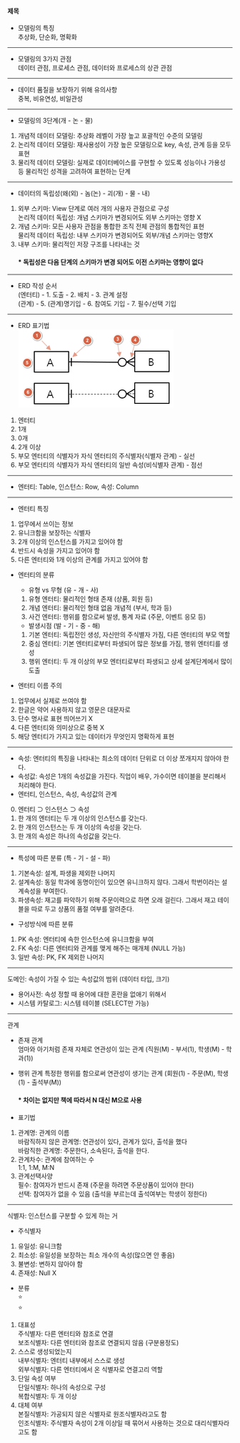 #### 제목

- 모델링의 특징  
추상화, 단순화, 명확화
---
- 모델링의 3가지 관점  
데이터 관점, 프로세스 관점, 데이터와 프로세스의 상관 관점
---
- 데이터 품질을 보장하기 위해 유의사항  
중복, 비유연성, 비일관성
---
- 모델링의 3단계(개 - 논 - 물)
1. 개념적 데이터 모델링: 추상화 레벨이 가장 높고 포괄적인 수준의 모델링
2. 논리적 데이터 모델링: 재사용성이 가장 높은 모델링으로 key, 속성, 관계 등을 모두 표현
3. 물리적 데이터 모델링: 실제로 데이터베이스를 구현할 수 있도록 성능이나 가용성 등 물리적인 성격을 고려하여 표현하는 단계
---
- 데이터의 독립성(왜(외) - 놈(논) - 괴(개) - 물 - 내)
1. 외부 스키마: View 단계로 여러 개의 사용자 관점으로 구성  
논리적 데이터 독립성: 개념 스키마가 변경되어도 외부 스키마는 영향 X
2. 개념 스키마: 모든 사용자 관점을 통합한 조직 전체 관점의 통합적인 표현  
물리적 데이터 독립성: 내부 스키마가 변경되어도 외부/개념 스키마는 영향X
3. 내부 스키마: 물리적인 저장 구조를 나타내는 것
   #### * 독립성은 다음 단계의 스키마가 변경 되어도 이전 스키마는 영향이 없다
--- 
- ERD 작성 순서  
(엔터티) - 1. 도출 - 2. 배치 - 3. 관계 설정  
(관계) - 5. (관계)명기입 - 6. 참여도 기입 - 7. 필수/선택 기입
--- 
- ERD 표기법  
<img src="../Img/ERD 표기법.png" /><br>
1. 엔터티
2. 1개
3. 0개
4. 2개 이상
5. 부모 엔터티의 식별자가 자식 엔터티의 주식별자(식별자 관계) - 실선
6. 부모 엔터티의 식별자가 자식 엔터티의 일반 속성(비식별자 관계) - 점선
---
- 엔터티: Table, 인스턴스: Row, 속성: Column
---
- 엔터티 특징
1. 업무에서 쓰이는 정보
2. 유니크함을 보장하는 식별자
3. 2개 이상의 인스턴스를 가지고 있어야 함
4. 반드시 속성을 가지고 있어야 함
5. 다른 엔터티와 1개 이상의 관계를 가지고 있어야 함

- 엔터티의 분류
  - 유형 vs 무형 (유 - 개 - 사)
  1. 유형 엔터티: 물리적인 형태 존재 (상품, 회원 등)
  2. 개념 엔터티: 물리적인 형태 없음 개념적 (부서, 학과 등)
  3. 사건 엔터티: 행위를 함으로써 발생, 통계 자료 (주문, 이벤트 응모 등) 
  - 발생시점 (발 - 기 - 중 - 해)
  1. 기본 엔터티: 독립전인 생성, 자신만의 주식별자 가짐, 다른 엔터티의 부모 역할
  2. 중심 엔터티: 기본 엔터티로부터 파생되어 많은 정보를 가짐, 행위 엔터티를 생성
  3. 행위 엔터티: 두 개 이상의 부모 엔터티로부터 파생되고 상세 설계단계에서 많이 도출

- 엔터티 이름 주의
1. 업무에서 실제로 쓰여야 함
2. 한글은 약어 사용하지 않고 영문은 대문자로
3. 단수 명사로 표현 띄어쓰기 X
4. 다른 엔터티와 의미상으로 중복 X
5. 해당 엔터티가 가지고 있는 데이터가 무엇인지 명확하게 표현

---
- 속성: 엔터티의 특징을 나타내는 최소의 데이터 단위로 더 이상 쪼개지지 않아야 한다.
- 속성값: 속성은 1개의 속성값을 가진다. 직업이 배우, 가수이면 테이블을 분리해서 처리해야 한다.
- 엔터티, 인스턴스, 속성, 속성값의 관계
0. 엔터티 ⊃ 인스턴스 ⊃ 속성
1. 한 개의 엔터티는 두 개 이상의 인스턴스를 갖는다.
2. 한 개의 인스턴스는 두 개 이상의 속성을 갖는다.
3. 한 개의 속성은 하나의 속성값을 갖는다.

--- 
- 특성에 따른 분류 (특 - 기 - 설 - 파)
1. 기본속성: 설계, 파생을 제외한 나머지
2. 설계속성: 동일 학과에 동명이인이 있으면 유니크하지 않다. 그래서 학번이라는 설계속성을 부여한다.
3. 파생속성: 재고를 파악하기 위해 주문이력으로 하면 오래 걸린다. 그래서 재고 테이블을 따로 두고 상품의 품절 여부를 알려준다.
- 구성방식에 따른 분류
1. PK 속성: 엔터티에 속한 인스턴스에 유니크함을 부여
2. FK 속성: 다른 엔터티와 관계를 맺게 해주는 매개체 (NULL 가능)
3. 일반 속성: PK, FK 제외한 나머지

--- 
도메인: 속성이 가질 수 있는 속성값의 범위 (데이터 타입, 크기)
- 용어사전: 속성 정할 때 용어에 대한 혼란을 없애기 위해서
- 시스템 카탈로그: 시스템 테이블 (SELECT만 가능)
---
관계  
- 존재 관계  
엄마와 아기처럼 존재 자체로 연관성이 있는 관계 (직원(M) - 부서(1), 학생(M) - 학과(1))
- 행위 관계
특정한 행위를 함으로써 연관성이 생기는 관계 (회원(1) - 주문(M), 학생(1) - 출석부(M))
  #### * 차이는 없지만 책에 따라서 N 대신 M으로 사용

- 표기법  
1. 관계명: 관계의 이름  
바람직하지 않은 관계명: 연관성이 있다, 관계가 있다, 출석을 했다  
바람직한 관계명: 주문한다, 소속된다, 출석을 한다.
2. 관계차수: 관계에 참여하는 수  
1:1, 1:M, M:N
3. 관계선택사양  
필수: 참여자가 반드시 존재 (주문을 하려면 주문상품이 있어야 한다)  
선택: 참여자가 없을 수 있음 (출석을 부르는데 출석여부는 학생이 정한다)
---
식별자: 인스턴스를 구분할 수 있게 하는 거
- 주식별자
1. 유일성: 유니크함
2. 최소성: 유일성을 보장하는 최소 개수의 속성(많으면 안 좋음)
3. 불변성: 변하지 않아야 함
4. 존재성: Null X

- 분류  
:star:  
:star:

1. 대표성  
주식별자: 다른 엔터티와 참조로 연결  
보조식별자: 다른 엔터티와 참조로 연결되지 않음 (구분용정도)
2. 스스로 생성되었는지  
내부식별자: 엔터티 내부에서 스스로 생성  
외부식별자: 다른 엔터티에서 온 식별자로 연결고리 역할
3. 단일 속성 여부  
단일식별자: 하나의 속성으로 구성  
복합식별자: 두 개 이상
4. 대체 여부  
본질식별자: 가공되지 않은 식별자로 원조식별자라고도 함  
인조식별자: 주식별자 속성이 2개 이상일 때 묶어서 사용하는 것으로 대리식별자라고도 함
